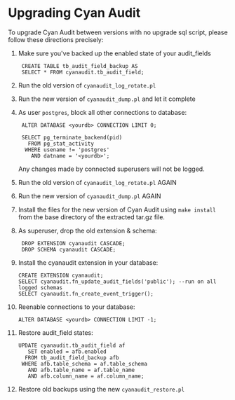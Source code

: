 Upgrading Cyan Audit
====================

To upgrade Cyan Audit between versions with no upgrade sql script, please follow
these directions precisely:

1. Make sure you've backed up the enabled state of your audit_fields

        CREATE TABLE tb_audit_field_backup AS
        SELECT * FROM cyanaudit.tb_audit_field;

2. Run the old version of `cyanaudit_log_rotate.pl`

3. Run the new version of `cyanaudit_dump.pl` and let it complete

4. As user `postgres`, block all other connections to database: 

        ALTER DATABASE <yourdb> CONNECTION LIMIT 0;

        SELECT pg_terminate_backend(pid)
          FROM pg_stat_activity
         WHERE usename != 'postgres'
           AND datname = '<yourdb>';

   Any changes made by connected superusers will not be logged.

5. Run the old version of `cyanaudit_log_rotate.pl` AGAIN

6. Run the new version of `cyanaudit_dump.pl` AGAIN 

7. Install the files for the new version of Cyan Audit using `make install` from
   the base directory of the extracted tar.gz file.

8. As superuser, drop the old extension & schema:

        DROP EXTENSION cyanaudit CASCADE;
        DROP SCHEMA cyanaudit CASCADE;

10. Install the cyanaudit extension in your database:
    
        CREATE EXTENSION cyanaudit;
        SELECT cyanaudit.fn_update_audit_fields('public'); --run on all logged schemas
        SELECT cyanaudit.fn_create_event_trigger();

11. Reenable connections to your database:

        ALTER DATABASE <yourdb> CONNECTION LIMIT -1;

12. Restore audit_field states:

        UPDATE cyanaudit.tb_audit_field af
           SET enabled = afb.enabled
          FROM tb_audit_field_backup afb
         WHERE afb.table_schema = af.table_schema
           AND afb.table_name = af.table_name
           AND afb.column_name = af.column_name;

13. Restore old backups using the new `cyanaudit_restore.pl`
    


